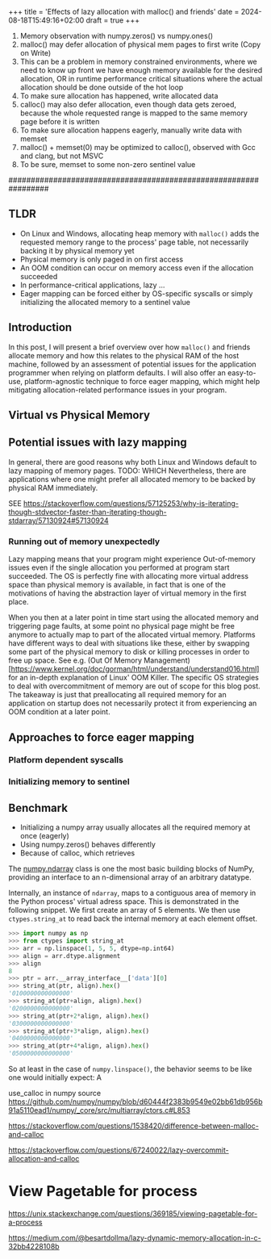 +++
title = 'Effects of lazy allocation with malloc() and friends'
date = 2024-08-18T15:49:16+02:00
draft = true
+++

1. Memory observation with numpy.zeros() vs numpy.ones()
2. malloc() may defer allocation of physical mem pages to first write (Copy on Write)
3. This can be a problem in memory constrained environments, where we need to know up front we have enough memory available for the desired allocation, OR in runtime performance critical situations where the actual allocation should be done outside of the hot loop
3. To make sure allocation has happened, write allocated data
4. calloc() may also defer allocation, even though data gets zeroed, because the whole requested range is mapped to the same memory page before it is written
5. To make sure allocation happens eagerly, manually write data with memset
6. malloc() + memset(0) may be optimized to calloc(), observed with Gcc and clang, but not MSVC
7. To be sure, memset to some non-zero sentinel value


#################################################################

## TLDR

* On Linux and Windows, allocating heap memory with `malloc()` adds the requested memory range to the process' page table, not necessarily backing it by physical memory yet
* Physical memory is only paged in on first access
* An OOM condition can occur on memory access even if the allocation succeeded
* In performance-critical applications, lazy ...
* Eager mapping can be forced either by OS-specific syscalls or simply initializing the allocated memory to a sentinel value

## Introduction

In this post, I will present a brief overview over how `malloc()` and friends allocate memory and how this relates to the physical RAM of the host machine, followed by an assessment of potential issues for the application programmer when relying on platform defaults. I will also offer an easy-to-use, platform-agnostic technique to force eager mapping, which might help mitigating allocation-related performance issues in your program.

## Virtual vs Physical Memory

## Potential issues with lazy mapping

In general, there are good reasons why both Linux and Windows default to lazy mapping of memory pages. TODO: WHICH Nevertheless, there are applications where one might prefer all allocated memory to be backed by physical RAM immediately.

SEE https://stackoverflow.com/questions/57125253/why-is-iterating-though-stdvector-faster-than-iterating-though-stdarray/57130924#57130924

### Running out of memory unexpectedly

Lazy mapping means that your program might experience Out-of-memory issues even if the single allocation you performed at program start succeeded. The OS is perfectly fine with allocating more virtual address space than physical memory is available, in fact that is one of the motivations of having the abstraction layer of virtual memory in the first place.

When you then at a later point in time start using the allocated memory and triggering page faults, at some point no physical page might be free anymore to actually map to part of the allocated virtual memory. Platforms have different ways to deal with situations like these, either by swapping some part of the physical memory to disk or killing processes in order to free up space. See e.g. (Out Of Memory Management)[https://www.kernel.org/doc/gorman/html/understand/understand016.html] for an in-depth explanation of Linux' OOM Killer. The specific OS strategies to deal with overcommitment of memory are out of scope for this blog post. The takeaway is just that preallocating all required memory for an application on startup does not necessarily protect it from experiencing an OOM condition at a later point.

### 

## Approaches to force eager mapping

### Platform dependent syscalls

### Initializing memory to sentinel

## Benchmark


* Initializing a numpy array usually allocates all the required memory at once (eagerly)
* Using numpy.zeros() behaves differently
* Because of calloc, which retrieves

The [numpy.ndarray](https://numpy.org/doc/stable/reference/generated/numpy.ndarray.html) class is one the most basic building blocks of NumPy, providing an interface to an n-dimensional array of an arbitrary datatype.

Internally, an instance of `ndarray`, maps to a contiguous area of memory in the Python process' virtual adress space. This is demonstrated in the following snippet. We first create an array of 5 elements. We then use `ctypes.string_at` to read back the internal memory at each element offset.

```python
>>> import numpy as np
>>> from ctypes import string_at
>>> arr = np.linspace(1, 5, 5, dtype=np.int64)
>>> align = arr.dtype.alignment
>>> align
8
>>> ptr = arr.__array_interface__['data'][0]
>>> string_at(ptr, align).hex()
'0100000000000000'
>>> string_at(ptr+align, align).hex()
'0200000000000000'
>>> string_at(ptr+2*align, align).hex()
'0300000000000000'
>>> string_at(ptr+3*align, align).hex()
'0400000000000000'
>>> string_at(ptr+4*align, align).hex()
'0500000000000000'
```

So at least in the case of `numpy.linspace()`, the behavior seems to be like one would initially expect: A


use_calloc in numpy source
https://github.com/numpy/numpy/blob/d60444f2383b9549e02bb61db956b91a5110ead1/numpy/_core/src/multiarray/ctors.c#L853

https://stackoverflow.com/questions/1538420/difference-between-malloc-and-calloc


https://stackoverflow.com/questions/67240022/lazy-overcommit-allocation-and-calloc


# View Pagetable for process
https://unix.stackexchange.com/questions/369185/viewing-pagetable-for-a-process

https://medium.com/@besartdollma/lazy-dynamic-memory-allocation-in-c-32bb4228108b
